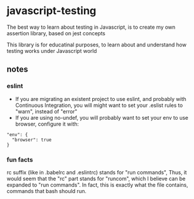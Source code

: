 # javascript-testing

The best way to learn about testing in Javascript, is to create my own assertion library, based on jest concepts

This library is for educatinal purposes, to learn about and understand how testing works under Javascript world

## notes

### eslint
- If you are migrating an existent project to use eslint, and probably with Continuous Integration, you will might want to set your .eslist rules to "warn", instead of "error"
- If you are using no-undef, you will probably want to set your env to use browser, configure it with:
```
"env": {
  "browser": true
}
```

### fun facts
rc suffix (like in .babelrc and .eslintrc) stands for "run commands", Thus, it would seem that the "rc" part stands for "runcom", which I believe can be expanded to "run commands". In fact, this is exactly what the file contains, commands that bash should run.

